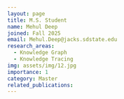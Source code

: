 ```yaml
---
layout: page
title: M.S. Student
name: Mehul Deep
joined: Fall 2025
email: Mehul.Deep@jacks.sdstate.edu
research_areas:
  - Knowledge Graph
  - Knowledge Tracing
img: assets/img/12.jpg
importance: 1
category: Master
related_publications: 
---
```

